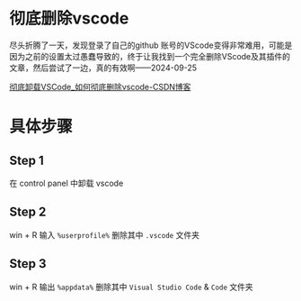 # 彻底删除vscode

尽头折腾了一天，发现登录了自己的github 账号的VScode变得非常难用，可能是因为之前的设置太过愚蠢导致的，终于让我找到一个完全删除VScode及其插件的文章，然后尝试了一边，真的有效啊——2024-09-25

[彻底卸载VSCode_如何彻底删除vscode-CSDN博客](https://blog.csdn.net/qq_29339467/article/details/104074758)



# 具体步骤

## Step 1

在 control panel 中卸载 vscode

## Step 2

win + R 输入 `%userprofile%` 删除其中 `.vscode` 文件夹

## Step 3

win + R 输出 `%appdata%` 删除其中 `Visual Studio Code` & `Code` 文件夹

